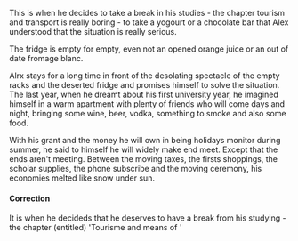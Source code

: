 This is when he decides to take a break in his studies - the chapter tourism and transport is really boring - to take a yogourt or a chocolate bar that Alex understood that the situation is really serious. 

The fridge is empty for empty, even not an opened  orange juice or an out of date fromage blanc.

Alrx stays for a long time in front of the desolating spectacle of the empty racks and the deserted fridge and promises himself to solve the situation. The last year, when he dreamt about his first university year, he imagined himself in a warm apartment with plenty of friends who will come days and night, bringing some wine, beer, vodka, something to smoke and also some food.

With his grant and the money he will own in being holidays monitor during summer, he said to himself he will widely make end meet. Except that the ends aren't meeting. Between the moving taxes, the firsts shoppings, the scholar supplies, the phone subscribe and the moving ceremony, his economies melted like snow under sun. 

#### Correction
It is when he decideds that he deserves to have a break from his studying - the chapter (entitled) 'Tourisme and means of '